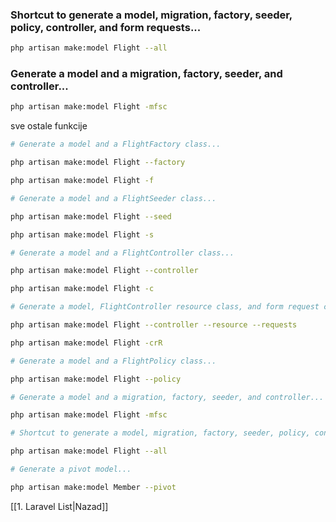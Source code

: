 ### Shortcut to generate a model, migration, factory, seeder, policy, controller, and form requests...
```bash
php artisan make:model Flight --all
```


### Generate a model and a migration, factory, seeder, and controller...
```bash
php artisan make:model Flight -mfsc
```


sve ostale funkcije

```bash
# Generate a model and a FlightFactory class...

php artisan make:model Flight --factory

php artisan make:model Flight -f

# Generate a model and a FlightSeeder class...

php artisan make:model Flight --seed

php artisan make:model Flight -s

# Generate a model and a FlightController class...

php artisan make:model Flight --controller

php artisan make:model Flight -c

# Generate a model, FlightController resource class, and form request classes...

php artisan make:model Flight --controller --resource --requests

php artisan make:model Flight -crR

# Generate a model and a FlightPolicy class...

php artisan make:model Flight --policy

# Generate a model and a migration, factory, seeder, and controller...

php artisan make:model Flight -mfsc

# Shortcut to generate a model, migration, factory, seeder, policy, controller, and form requests...

php artisan make:model Flight --all

# Generate a pivot model...

php artisan make:model Member --pivot
```


[[1. Laravel List|Nazad]]
